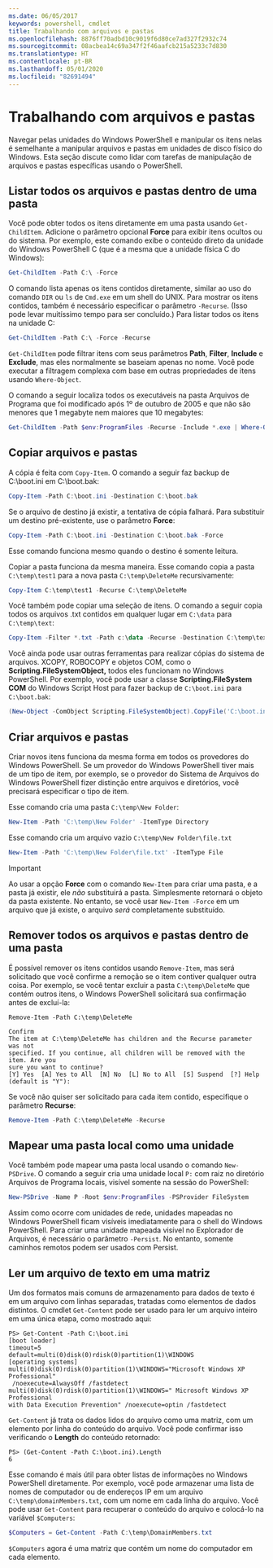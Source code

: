 ```yaml
---
ms.date: 06/05/2017
keywords: powershell, cmdlet
title: Trabalhando com arquivos e pastas
ms.openlocfilehash: 8876ff70adbd10c9019f6d80ce7ad327f2932c74
ms.sourcegitcommit: 08acbea14c69a347f2f46aafcb215a5233c7d830
ms.translationtype: HT
ms.contentlocale: pt-BR
ms.lasthandoff: 05/01/2020
ms.locfileid: "82691494"
---
```

# <a name="working-with-files-and-folders"></a>Trabalhando com arquivos e pastas

Navegar pelas unidades do Windows PowerShell e manipular os itens nelas é semelhante a manipular arquivos e pastas em unidades de disco físico do Windows. Esta seção discute como lidar com tarefas de manipulação de arquivos e pastas específicas usando o PowerShell.

## <a name="listing-all-the-files-and-folders-within-a-folder"></a>Listar todos os arquivos e pastas dentro de uma pasta

Você pode obter todos os itens diretamente em uma pasta usando `Get-ChildItem`. Adicione o parâmetro opcional **Force** para exibir itens ocultos ou do sistema. Por exemplo, este comando exibe o conteúdo direto da unidade do Windows PowerShell C (que é a mesma que a unidade física C do Windows):

```powershell
Get-ChildItem -Path C:\ -Force
```

O comando lista apenas os itens contidos diretamente, similar ao uso do comando `DIR` ou `ls` de `Cmd.exe` em um shell do UNIX. Para mostrar os itens contidos, também é necessário especificar o parâmetro `-Recurse`. (Isso pode levar muitíssimo tempo para ser concluído.) Para listar todos os itens na unidade C:

```powershell
Get-ChildItem -Path C:\ -Force -Recurse
```

`Get-ChildItem` pode filtrar itens com seus parâmetros **Path**, **Filter**, **Include** e **Exclude**, mas eles normalmente se baseiam apenas no nome. Você pode executar a filtragem complexa com base em outras propriedades de itens usando `Where-Object`.

O comando a seguir localiza todos os executáveis na pasta Arquivos de Programa que foi modificado após 1º de outubro de 2005 e que não são menores que 1 megabyte nem maiores que 10 megabytes:

```powershell
Get-ChildItem -Path $env:ProgramFiles -Recurse -Include *.exe | Where-Object -FilterScript {($_.LastWriteTime -gt '2005-10-01') -and ($_.Length -ge 1mb) -and ($_.Length -le 10mb)}
```

## <a name="copying-files-and-folders"></a>Copiar arquivos e pastas

A cópia é feita com `Copy-Item`. O comando a seguir faz backup de C:\\boot.ini em C:\\boot.bak:

```powershell
Copy-Item -Path C:\boot.ini -Destination C:\boot.bak
```

Se o arquivo de destino já existir, a tentativa de cópia falhará. Para substituir um destino pré-existente, use o parâmetro **Force**:

```powershell
Copy-Item -Path C:\boot.ini -Destination C:\boot.bak -Force
```

Esse comando funciona mesmo quando o destino é somente leitura.

Copiar a pasta funciona da mesma maneira. Esse comando copia a pasta `C:\temp\test1` para a nova pasta `C:\temp\DeleteMe` recursivamente:

```powershell
Copy-Item C:\temp\test1 -Recurse C:\temp\DeleteMe
```

Você também pode copiar uma seleção de itens. O comando a seguir copia todos os arquivos .txt contidos em qualquer lugar em `C:\data` para `C:\temp\text`:

```powershell
Copy-Item -Filter *.txt -Path c:\data -Recurse -Destination C:\temp\text
```

Você ainda pode usar outras ferramentas para realizar cópias do sistema de arquivos. XCOPY, ROBOCOPY e objetos COM, como o **Scripting.FileSystemObject,** todos eles funcionam no Windows PowerShell. Por exemplo, você pode usar a classe **Scripting.FileSystem COM** do Windows Script Host para fazer backup de `C:\boot.ini` para `C:\boot.bak`:

```powershell
(New-Object -ComObject Scripting.FileSystemObject).CopyFile('C:\boot.ini', 'C:\boot.bak')
```

## <a name="creating-files-and-folders"></a>Criar arquivos e pastas

Criar novos itens funciona da mesma forma em todos os provedores do Windows PowerShell. Se um provedor do Windows PowerShell tiver mais de um tipo de item, por exemplo, se o provedor do Sistema de Arquivos do Windows PowerShell fizer distinção entre arquivos e diretórios, você precisará especificar o tipo de item.

Esse comando cria uma pasta `C:\temp\New Folder`:

```powershell
New-Item -Path 'C:\temp\New Folder' -ItemType Directory
```

Esse comando cria um arquivo vazio `C:\temp\New Folder\file.txt`

```powershell
New-Item -Path 'C:\temp\New Folder\file.txt' -ItemType File
```

> [!IMPORTANT]
> Ao usar a opção **Force** com o comando `New-Item` para criar uma pasta, e a pasta já existir, ele _não_ substituirá a pasta. Simplesmente retornará o objeto da pasta existente. No entanto, se você usar `New-Item -Force` em um arquivo que já existe, o arquivo _será_ completamente substituído.

## <a name="removing-all-files-and-folders-within-a-folder"></a>Remover todos os arquivos e pastas dentro de uma pasta

É possível remover os itens contidos usando `Remove-Item`, mas será solicitado que você confirme a remoção se o item contiver qualquer outra coisa. Por exemplo, se você tentar excluir a pasta `C:\temp\DeleteMe` que contém outros itens, o Windows PowerShell solicitará sua confirmação antes de excluí-la:

```
Remove-Item -Path C:\temp\DeleteMe

Confirm
The item at C:\temp\DeleteMe has children and the Recurse parameter was not
specified. If you continue, all children will be removed with the item. Are you
sure you want to continue?
[Y] Yes  [A] Yes to All  [N] No  [L] No to All  [S] Suspend  [?] Help
(default is "Y"):
```

Se você não quiser ser solicitado para cada item contido, especifique o parâmetro **Recurse**:

```powershell
Remove-Item -Path C:\temp\DeleteMe -Recurse
```

## <a name="mapping-a-local-folder-as-a-drive"></a>Mapear uma pasta local como uma unidade

Você também pode mapear uma pasta local usando o comando `New-PSDrive`. O comando a seguir cria uma unidade local `P:` com raiz no diretório Arquivos de Programa locais, visível somente na sessão do PowerShell:

```powershell
New-PSDrive -Name P -Root $env:ProgramFiles -PSProvider FileSystem
```

Assim como ocorre com unidades de rede, unidades mapeadas no Windows PowerShell ficam visíveis imediatamente para o shell do Windows PowerShell. Para criar uma unidade mapeada visível no Explorador de Arquivos, é necessário o parâmetro `-Persist`. No entanto, somente caminhos remotos podem ser usados com Persist.

## <a name="reading-a-text-file-into-an-array"></a>Ler um arquivo de texto em uma matriz

Um dos formatos mais comuns de armazenamento para dados de texto é em um arquivo com linhas separadas, tratadas como elementos de dados distintos. O cmdlet `Get-Content` pode ser usado para ler um arquivo inteiro em uma única etapa, como mostrado aqui:

```
PS> Get-Content -Path C:\boot.ini
[boot loader]
timeout=5
default=multi(0)disk(0)rdisk(0)partition(1)\WINDOWS
[operating systems]
multi(0)disk(0)rdisk(0)partition(1)\WINDOWS="Microsoft Windows XP Professional"
 /noexecute=AlwaysOff /fastdetect
multi(0)disk(0)rdisk(0)partition(1)\WINDOWS=" Microsoft Windows XP Professional
with Data Execution Prevention" /noexecute=optin /fastdetect
```

`Get-Content` já trata os dados lidos do arquivo como uma matriz, com um elemento por linha do conteúdo do arquivo. Você pode confirmar isso verificando o **Length** do conteúdo retornado:

```
PS> (Get-Content -Path C:\boot.ini).Length
6
```

Esse comando é mais útil para obter listas de informações no Windows PowerShell diretamente. Por exemplo, você pode armazenar uma lista de nomes de computador ou de endereços IP em um arquivo `C:\temp\domainMembers.txt`, com um nome em cada linha do arquivo. Você pode usar `Get-Content` para recuperar o conteúdo do arquivo e colocá-lo na variável `$Computers`:

```powershell
$Computers = Get-Content -Path C:\temp\DomainMembers.txt
```

`$Computers` agora é uma matriz que contém um nome do computador em cada elemento.
